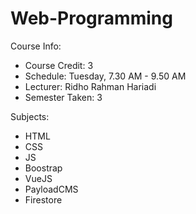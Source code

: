 # Web-Programming
Course Info:
- Course Credit: 3
- Schedule: Tuesday, 7.30 AM - 9.50 AM
- Lecturer: Ridho Rahman Hariadi
- Semester Taken: 3

Subjects:
- HTML
- CSS
- JS
- Boostrap
- VueJS
- PayloadCMS
- Firestore
